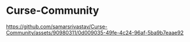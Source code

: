 # Curse-Community

https://github.com/samarsrivastav/Curse-Community/assets/90980311/0d009035-49fe-4c24-96af-5ba9b7eaae92

